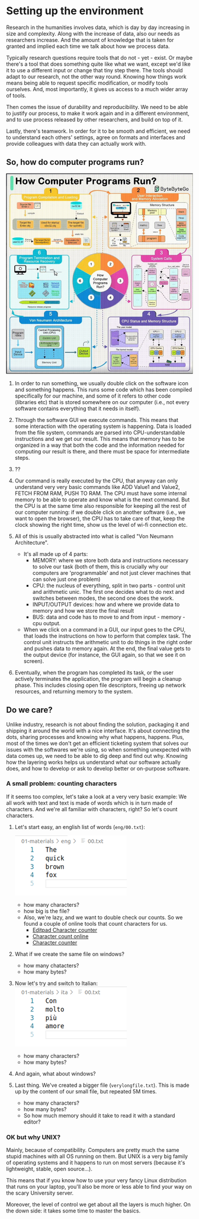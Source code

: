 # Setting up the environment

Research in the humanities involves data, which is day by day increasing in size and complexity.
Along with the increase of data, also our needs as researchers increase. And the amount of knowledge that is taken for granted and implied each time we talk about how we process data.

Typically research questions require tools that do not - yet - exist. Or maybe there's a tool that does something quite like what we want, except we'd like it to use a different input or change that tiny step there. The tools should adapt to our research, not the other way round. Knowing how things work means being able to request specific modification, or modify tools ourselves. And, most importantly, it gives us access to a much wider array of tools.

Then comes the issue of durability and reproducibility. We need to be able to justify our process, to make it work again and in a different environment, and to use process released by other researchers, and build on top of it.

Lastly, there's teamwork. In order for it to be smooth and efficient, we need to understand each others' settings, agree on formats and interfaces and provide colleagues with data they can actually work with.


## So, how do computer programs run?

![How do computer programs run?](../01-materials/imgs/how-programs-run.jpg)

1. In order to run something, we usually double click on the software icon and something happens. This runs some code which has been compiled specifically for our machine, and some of it refers to other code (libraries etc) that is stored somewhere on our computer (i.e., not every software contains everything that it needs in itself).

2. Through the software GUI we execute commands. This means that some interaction with the operating system is happening. Data is loaded from the file system, commands are parsed into CPU-understandable instructions and we get our result. This means that memory has to be organized in a way that both the code and the information needed for computing our result is there, and there must be space for intermediate steps.

3. ??

4. Our command is really executed by the CPU, that anyway can only understand very very basic commands like ADD Value1 and Value2, FETCH FROM RAM, PUSH TO RAM. The CPU must have some internal memory to be able to operate and know what is the next command. But the CPU is at the same time also responsible for keeping all the rest of our computer running: if we double click on another software (i.e., we want to open the browser), the CPU has to take care of that, keep the clock showing the right time, show us the level of wi-fi connection etc.

5. All of this is usually abstracted into what is called "Von Neumann Architecture".
   * It's all made up of 4 parts:
     	- MEMORY: where we store both data and instructions necessary to solve our task (both of them, this is crucially why our computers are 'programmable' and not just clever machines that can solve just one problem)
     	- CPU: the nucleus of everything, split in two parts - control unit and arithmetic unic. The first one decides what to do next and switches between modes, the second one does the work.
     	- INPUT/OUTPUT devices: how and where we provide data to memory and how we store the final result
     	- BUS: data and code has to move to and from input - memory - cpu output.
   * When we click on a command in a GUI, our input goes to the CPU, that loads the instructions on how to perform that complex task. The control unit instructs the arithmetic unit to do things in the right order and pushes data to memory again. At the end, the final value gets to the output device (for instance, the GUI again, so that we see it on screen).


6. Eventually, when the program has completed its task, or the user actively terminates the application, the program will begin a cleanup phase. This includes closing open file descriptors, freeing up network resources, and returning memory to the system.


## Do we care?

Unlike industry, research is not about finding the solution, packaging it and shipping it around the world with a nice interface.
It's about connecting the dots, sharing processes and knowing why what happens, happens.
Plus, most of the times we don't get an efficient ticketing system that solves our issues with the softwares we're using, so when something unexpected with data comes up, we need to be able to dig deep and find out why.
Knowing how the layering works helps us understand what our software actually does, and how to develop or ask to develop better or on-purpose software.


### A small problem: counting characters

If it seems too complex, let's take a look at a very very basic example:
We all work with text and text is made of words which is in turn made of characters. And we're all familiar with characters, right?
So let's count characters.


1. Let's start easy, an english list of words (`eng/00.txt`):

	![English text](../01-materials/imgs/eng00.png)
   * how many characters?
   * how big is the file?
   * Also, we're lazy, and we want to double check our counts.
  	So we found a couple of online tools that count characters for us.
     	- [Editpad Character counter](https://www.editpad.org/tool/character-counter)
  		- [Character count online](https://www.charactercountonline.com/)
     	- [Character counter](https://charactercounter.com/)


2. What if we create the same file on windows?

   * how many chatacters?
   * how many bytes?

3. Now let's try and switch to Italian:
	![Italian text](../01-materials/imgs/ita00.png)

	* how many characters?
	* how many bytes?

4. And again, what about windows?

5. Last thing. We've created a bigger file (`verylongfile.txt`). This is made up by the content of our small file, but repeated 5M times.
   * how many characters?
   * how many bytes?
   * So how much memory should it take to read it with a standard editor?



### OK but why UNIX?

Mainly, because of compatibility.
Computers are pretty much the same stupid machines with all OS running on them. But UNIX is a very big family of operating systems and it happens to run on most servers (because it's lightweight, stable, open source...).

This means that if you know how to use your very fancy Linux distribution that runs on your laptop, you'll also be more or less able to find your way on the scary University server.

Moreover, the level of control we get about all the layers is much higher.
On the down side: it takes some time to master the basics.

